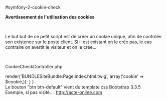 #symfony-2-cookie-check

<b>Avertissement de l'utilisation des cookies</b>

<br />

Le but but de ce petit script est de créer un cookie unique, afin de contrôler son existence sur le poste client.
Si il est existant on le crée pas, le cas contraire on avertit le visiteur et on le crée...

<br />

CookieCheckController.php
<?php
namespace BUNDLE\SiteBundle\Controller;
use Symfony\Bundle\FrameworkBundle\Controller\Controller;
class PageSiteController extends Controller
{
  public function indexAction()
  {
    //On créé le cookie de check
    if (isset($_COOKIE['site_cookie_check'])){
    $cookie = "";
    }
    else{
    $cookie = setcookie('site_cookie_check', 'web-site.com', time() + 365*24*3600, '/', null, false, true); 
    }
    
    return $this->render('BUNDLESiteBundle:Page:index.html.twig', array('cookie' => $cookie,));
  }
}

<br />

Le bouton "btn btn-default" vient du template css Bootstrap 3.3.5


<br />

Exemple, si pas visité.. : <a href="http://acte-online.com" target="_blank">http://acte-online.com</a>
